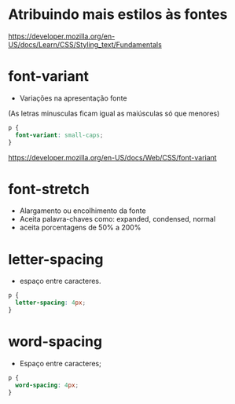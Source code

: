 # Atribuindo mais estilos às fontes

https://developer.mozilla.org/en-US/docs/Learn/CSS/Styling_text/Fundamentals

# font-variant

* Variações na apresentação fonte

(As letras minusculas ficam igual as maiúsculas só que menores)

```css
p {
  font-variant: small-caps;
}
```

https://developer.mozilla.org/en-US/docs/Web/CSS/font-variant

# font-stretch

* Alargamento ou encolhimento da fonte
* Aceita palavra-chaves como: expanded, condensed, normal
* aceita porcentagens de 50% a 200%

# letter-spacing

* espaço entre caracteres.

```css
p {
  letter-spacing: 4px;
}
```

# word-spacing

* Espaço entre caracteres;

```css
p {
  word-spacing: 4px;
}
```